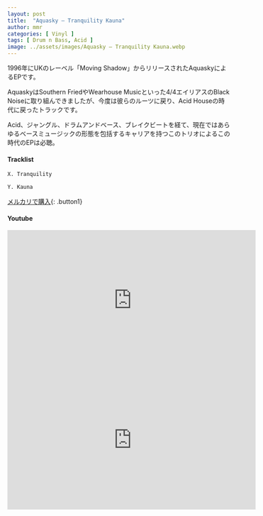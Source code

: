 ```yaml
---
layout: post
title:  "Aquasky – Tranquility Kauna"
author: mmr
categories: [ Vinyl ]
tags: [ Drum n Bass, Acid ]
image: ../assets/images/Aquasky – Tranquility Kauna.webp
---
```


1996年にUKのレーベル「Moving Shadow」からリリースされたAquaskyによるEPです。

AquaskyはSouthern FriedやWearhouse Musicといった4/4エイリアスのBlack Noiseに取り組んできましたが、今度は彼らのルーツに戻り、Acid Houseの時代に戻ったトラックです。

Acid、ジャングル、ドラムアンドベース、ブレイクビートを経て、現在ではあらゆるベースミュージックの形態を包括するキャリアを持つこのトリオによるこの時代のEPは必聴。

#### Tracklist
```md
X. Tranquility

Y. Kauna
```

[メルカリで購入](https://jp.mercari.com/item/m94343829211?afid=6142608987){: .button1}

#### Youtube
<iframe width="560" height="315" src="https://www.youtube.com/embed/hktfKPIbH70?si=aqsSQ5YqjPX4Za2K" title="YouTube video player" frameborder="0" allow="accelerometer; autoplay; clipboard-write; encrypted-media; gyroscope; picture-in-picture; web-share" referrerpolicy="strict-origin-when-cross-origin" allowfullscreen></iframe>

<iframe width="560" height="315" src="https://www.youtube.com/embed/Kie328H__jM?si=mvYB5njf6ehILjtF" title="YouTube video player" frameborder="0" allow="accelerometer; autoplay; clipboard-write; encrypted-media; gyroscope; picture-in-picture; web-share" referrerpolicy="strict-origin-when-cross-origin" allowfullscreen></iframe>
